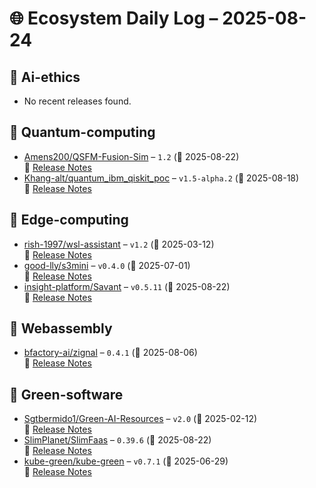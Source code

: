 # 🌐 Ecosystem Daily Log – 2025-08-24

## 🔹 Ai-ethics
- No recent releases found.

## 🔹 Quantum-computing
- [Amens200/QSFM-Fusion-Sim](https://github.com/Amens200/QSFM-Fusion-Sim/releases/tag/1.2) – `1.2` (📅 2025-08-22)  
  🔗 [Release Notes](https://github.com/Amens200/QSFM-Fusion-Sim/releases/tag/1.2)
- [Khang-alt/quantum_ibm_qiskit_poc](https://github.com/Khang-alt/quantum_ibm_qiskit_poc/releases/tag/v1.5-alpha.2) – `v1.5-alpha.2` (📅 2025-08-18)  
  🔗 [Release Notes](https://github.com/Khang-alt/quantum_ibm_qiskit_poc/releases/tag/v1.5-alpha.2)

## 🔹 Edge-computing
- [rish-1997/wsl-assistant](https://github.com/rish-1997/wsl-assistant/releases/tag/v1.2) – `v1.2` (📅 2025-03-12)  
  🔗 [Release Notes](https://github.com/rish-1997/wsl-assistant/releases/tag/v1.2)
- [good-lly/s3mini](https://github.com/good-lly/s3mini/releases/tag/v0.4.0) – `v0.4.0` (📅 2025-07-01)  
  🔗 [Release Notes](https://github.com/good-lly/s3mini/releases/tag/v0.4.0)
- [insight-platform/Savant](https://github.com/insight-platform/Savant/releases/tag/v0.5.11) – `v0.5.11` (📅 2025-08-22)  
  🔗 [Release Notes](https://github.com/insight-platform/Savant/releases/tag/v0.5.11)

## 🔹 Webassembly
- [bfactory-ai/zignal](https://github.com/bfactory-ai/zignal/releases/tag/0.4.1) – `0.4.1` (📅 2025-08-06)  
  🔗 [Release Notes](https://github.com/bfactory-ai/zignal/releases/tag/0.4.1)

## 🔹 Green-software
- [Sgtbermido1/Green-AI-Resources](https://github.com/Sgtbermido1/Green-AI-Resources/releases/tag/v2.0) – `v2.0` (📅 2025-02-12)  
  🔗 [Release Notes](https://github.com/Sgtbermido1/Green-AI-Resources/releases/tag/v2.0)
- [SlimPlanet/SlimFaas](https://github.com/SlimPlanet/SlimFaas/releases/tag/0.39.6) – `0.39.6` (📅 2025-08-22)  
  🔗 [Release Notes](https://github.com/SlimPlanet/SlimFaas/releases/tag/0.39.6)
- [kube-green/kube-green](https://github.com/kube-green/kube-green/releases/tag/v0.7.1) – `v0.7.1` (📅 2025-06-29)  
  🔗 [Release Notes](https://github.com/kube-green/kube-green/releases/tag/v0.7.1)